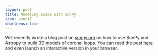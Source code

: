 ```yaml
---
layout: post
title: Modeling Loops with SunPy
icon: pencil
shortnews: true
---
```

Will recently wrote a blog post on [sunpy.org](http://sunpy.org/) on how to use SunPy and Astropy to build 3D models of coronal loops. You can read the post [here](http://sunpy.org/posts/2018/2018-07-21-coronal-loop-coordinates.html) and even launch an interactive version in your browser.